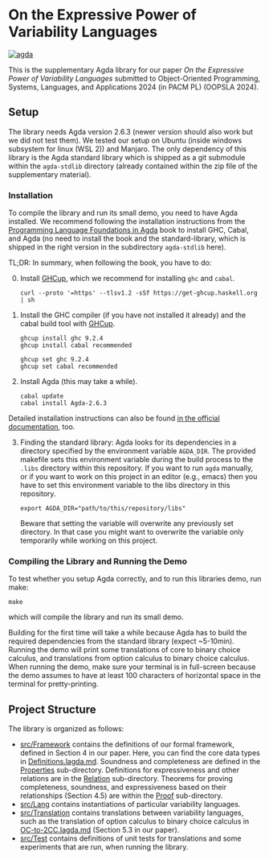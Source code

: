﻿
# On the Expressive Power of Variability Languages

[![agda][agda-badge-version-svg]][agda-badge-version-url]

This is the supplementary Agda library for our paper _On the Expressive Power of Variability Languages_ submitted to Object-Oriented Programming, Systems, Languages, and Applications 2024 (in PACM PL) (OOPSLA 2024). 

## Setup

The library needs Agda version 2.6.3 (newer version should also work but we did not test them). We tested our setup on Ubuntu (inside windows subsystem for linux (WSL 2)) and Manjaro. The only dependency of this library is the Agda standard library which is shipped as a git submodule within the `agda-stdlib` directory (already contained within the zip file of the supplementary material).

### Installation

To compile the library and run its small demo, you need to have Agda installed.
We recommend following the installation instructions from the [Programming Language Foundations in Agda](https://plfa.github.io/GettingStarted/) book to install GHC, Cabal, and Agda (no need to install the book and the standard-library, which is shipped in the right version in the subdirectory `agda-stdlib` here).

TL;DR: In summary, when following the book, you have to do:

0. Install [GHCup](https://www.haskell.org/ghcup/), which we recommend for installing `ghc` and `cabal`. 
   ```shell 
   curl --proto '=https' --tlsv1.2 -sSf https://get-ghcup.haskell.org | sh 
   ```

1. Install the GHC compiler (if you have not installed it already) and the cabal build tool with [GHCup](https://www.haskell.org/ghcup/).

    ```shell
    ghcup install ghc 9.2.4
    ghcup install cabal recommended

    ghcup set ghc 9.2.4
    ghcup set cabal recommended
    ```

2. Install Agda (this may take a while).

    ```shell
    cabal update
    cabal install Agda-2.6.3
    ```

Detailed installation instructions can also be found [in the official documentation](https://agda.readthedocs.io/en/v2.6.3/getting-started/installation.html), too.

3. Finding the standard library: Agda looks for its dependencies in a directory specified by the environment variable `AGDA_DIR`. The provided makefile sets this environment variable during the build process to the `.libs` directory within this repository. If you want to run `agda` manually, or if you want to work on this project in an editor (e.g., emacs) then you have to set this environment variable to the libs directory in this repository.

    ```shell
    export AGDA_DIR="path/to/this/repository/libs"
    ```

    Beware that setting the variable will overwrite any previously set directory. In that case you might want to overwrite the variable only temporarily while working on this project.

### Compiling the Library and Running the Demo

To test whether you setup Agda correctly, and to run this libraries demo, run make:
```shell
make
```
which will compile the library and run its small demo.

Building for the first time will take a while because Agda has to build the required dependencies from the standard library (expect ~5-10min). Running the demo will print some translations of core to binary choice calculus, and translations from option calculus to binary choice calculus. When running the demo, make sure your terminal is in full-screen because the demo assumes to have at least 100 characters of horizontal space in the terminal for pretty-printing.

## Project Structure

The library is organized as follows:

- [src/Framework](src/Framework) contains the definitions of our formal framework, defined in Section 4 in our paper.
  Here, you can find the core data types in [Definitions.lagda.md](src/Framework/Definitions.lagda.md).
  Soundness and completeness are defined in the [Properties](src/Framework/Properties) sub-directory.
  Definitions for expressiveness and other relations are in the [Relation](src/Framework/Relation) sub-directory.
  Theorems for proving completeness, soundness, and expressiveness based on their relationships (Section 4.5) are within the [Proof](src/Framework/Proof) sub-directory.
- [src/Lang](src/Lang) contains instantiations of particular variability languages.
- [src/Translation](src/Translation) contains translations between variability languages, such as the translation of option calculus to binary choice calculus in [OC-to-2CC.lagda.md](src/Translation/OC-to-2CC.lagda.md) (Section 5.3 in our paper).
- [src/Test](src/Test) contains definitions of unit tests for translations and some experiments that are run, when running the library.

[agda-badge-version-svg]: https://img.shields.io/badge/agda-v2.6.3-blue.svg
[agda-badge-version-url]: https://github.com/agda/agda/releases/tag/v2.6.3
